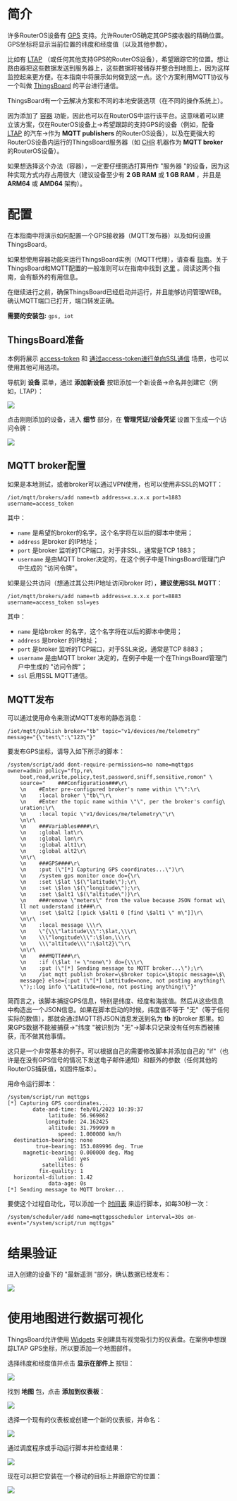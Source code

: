 # 简介

许多RouterOS设备有 [GPS](https://help.mikrotik.com/docs/display/ROS/GPS) 支持。允许RouterOS确定其GPS接收器的精确位置。GPS坐标将显示当前位置的纬度和经度值（以及其他参数）。

比如有 [LTAP](https://mikrotik.com/product/ltap) （或任何其他支持GPS的RouterOS设备），希望跟踪它的位置。想让路由器把这些数据发送到服务器上，这些数据将被储存并整合到地图上，因为这样监控起来更方便。在本指南中将展示如何做到这一点。这个方案利用MQTT协议与一个叫做 [ThingsBoard](https://thingsboard.io/) 的平台进行通信。

ThingsBoard有一个云解决方案和不同的本地安装选项（在不同的操作系统上）。

因为添加了 [容器](https://help.mikrotik.com/docs/display/ROS/Container) 功能，因此也可以在RouterOS中运行该平台。这意味着可以建立该方案，仅在RouterOS设备上→希望跟踪的支持GPS的设备（例如，配备 [LTAP](https://mikrotik.com/product/ltap) 的汽车→作为 **MQTT publishers** 的RouterOS设备），以及在更强大的RouterOS设备内运行的ThingsBoard服务器（如 [CHR](https://help.mikrotik.com/docs/pages/viewpage.action?pageId=18350234) 机器作为 **MQTT broker** 的RouterOS设备）。

如果想选择这个办法（容器），一定要仔细挑选打算用作 "服务器 "的设备，因为这种实现方式内存占用很大（建议设备至少有 **2 GB RAM** 或 **1 GB RAM** ，并且是 **ARM64** 或 **AMD64** 架构）。

# 配置

在本指南中将演示如何配置一个GPS接收器（MQTT发布器）以及如何设置ThingsBoard。

如果想使用容器功能来运行ThingsBoard实例（MQTT代理），请查看 [指南](https://help.mikrotik.com/docs/pages/viewpage.action?pageId=166920348)。关于ThingsBoard和MQTT配置的一般准则可以在指南中找到 [这里](https://help.mikrotik.com/docs/display/ROS/MQTT+and+ThingsBoard+configuration) 。阅读这两个指南，会有额外的有用信息。

在继续进行之前，确保ThingsBoard已经启动并运行，并且能够访问管理WEB。确认MQTT端口已打开，端口转发正确。

**需要的安装包:** `gps, iot`

## ThingsBoard准备

本例将展示 [access-token](https://help.mikrotik.com/docs/display/ROS/MQTT+and+ThingsBoard+configuration#MQTTandThingsBoardconfiguration-Accesstokenscenario.1) 和 [通过access-token进行单向SSL通信](https://help.mikrotik.com/docs/display/ROS/MQTT+and+ThingsBoard+configuration#MQTTandThingsBoardconfiguration-One-waySSLcommunicationscenario.1) 场景，也可以使用其他可用选项。

导航到 **设备** 菜单，通过 **添加新设备** 按钮添加一个新设备→命名并创建它（例如，LTAP）：

![](https://help.mikrotik.com/docs/download/attachments/166920428/image-2023-2-1_12-51-0.png?version=1&modificationDate=1675248641759&api=v2)

点击刚刚添加的设备，进入 **细节** 部分，在 **管理凭证/设备凭证** 设置下生成一个访问令牌：

![](https://help.mikrotik.com/docs/download/attachments/166920428/image-2023-2-1_13-5-15.png?version=1&modificationDate=1675249496173&api=v2)

## MQTT broker配置

如果是本地测试，或者broker可以通过VPN使用，也可以使用非SSL的MQTT：

`/iot/mqtt/brokers/add name=tb address=x.x.x.x port=1883 username=access_token`

其中：

- `name` 是希望的broker的名字，这个名字将在以后的脚本中使用；
- `address` 是broker 的IP地址；
- `port` 是broker 监听的TCP端口，对于非SSL，通常是TCP 1883；
- `username` 是由MQTT broker决定的，在这个例子中是ThingsBoard管理门户中生成的 "访问令牌"。

如果是公共访问（想通过其公共IP地址访问broker 时），**建议使用SSL MQTT**：

```shell
/iot/mqtt/brokers/add name=tb address=x.x.x.x port=8883 username=access_token ssl=yes
```

其中：

- `name` 是给broker 的名字，这个名字将在以后的脚本中使用；
- `address` 是broker 的IP地址；
- `port` 是broker 监听的TCP端口，对于SSL来说，通常是TCP 8883；
- `username` 是由MQTT broker 决定的，在例子中是一个在ThingsBoard管理门户中生成的 "访问令牌"；
- `ssl` 启用SSL MQTT通信。

## MQTT发布

可以通过使用命令来测试MQTT发布的静态消息：

`/iot/mqtt/publish broker="tb" topic="v1/devices/me/telemetry" message="{\"test\":\"123\"}"`

要发布GPS坐标，请导入如下所示的脚本：

```shell
/system/script/add dont-require-permissions=no name=mqttgps owner=admin policy="ftp,re\
    boot,read,write,policy,test,password,sniff,sensitive,romon" \
    source="    ###Configuration###\r\
    \n    #Enter pre-configured broker's name within \"\":\r\
    \n    :local broker \"tb\"\r\
    \n    #Enter the topic name within \"\", per the broker's config\
    uration:\r\
    \n    :local topic \"v1/devices/me/telemetry\"\r\
    \n\r\
    \n    ###Variables####\r\
    \n    :global lat\r\
    \n    :global lon\r\
    \n    :global alt1\r\
    \n    :global alt2\r\
    \n\r\
    \n    ###GPS####\r\
    \n    :put (\"[*] Capturing GPS coordinates...\")\r\
    \n    /system gps monitor once do={\r\
    \n    :set \$lat \$(\"latitude\");\r\
    \n    :set \$lon \$(\"longitude\");\r\
    \n    :set \$alt1 \$(\"altitude\")}\r\
    \n    ###remove \"meters\" from the value because JSON format wi\
    ll not understand it###\r\
    \n    :set \$alt2 [:pick \$alt1 0 [find \$alt1 \" m\"]]\r\
    \n\r\
    \n    :local message \\\r\
    \n    \"{\\\"latitude\\\":\$lat,\\\r\
    \n    \\\"longitude\\\":\$lon,\\\r\
    \n    \\\"altitude\\\":\$alt2}\"\r\
    \n\r\
    \n    ###MQTT###\r\
    \n    :if (\$lat != \"none\") do={\\\r\
    \n    :put (\"[*] Sending message to MQTT broker...\");\r\
    \n    /iot mqtt publish broker=\$broker topic=\$topic message=\$\
    message} else={:put (\"[*] Lattitude=none, not posting anything!\
    \");:log info \"Latitude=none, not posting anything!\"}"
```

简而言之，该脚本捕捉GPS信息，特别是纬度、经度和海拔值。然后从这些信息中构造出一个JSON信息。如果在脚本启动的时候，纬度值不等于 "无"（等于任何实际的数值），那就会通过MQTT将JSON消息发送到名为 **tb** 的broker 那里。如果GPS数据不能被捕获→"纬度 "被识别为 "无"→脚本只记录没有任何东西被捕获，而不做其他事情。

这只是一个非常基本的例子。可以根据自己的需要修改脚本并添加自己的 "if"（也许是在没有GPS信号的情况下发送电子邮件通知）和额外的参数（任何其他的RouterOS捕获值，如固件版本）。

用命令运行脚本：

```shell
/system/script/run mqttgps
[*] Capturing GPS coordinates...
        date-and-time: feb/01/2023 10:39:37
             latitude: 56.969862
            longitude: 24.162425
             altitude: 31.799999 m
                speed: 1.000080 km/h
  destination-bearing: none
         true-bearing: 153.089996 deg. True
     magnetic-bearing: 0.000000 deg. Mag
                valid: yes
           satellites: 6
          fix-quality: 1
  horizontal-dilution: 1.42
             data-age: 0s
[*] Sending message to MQTT broker...
```

要使这个过程自动化，可以添加一个 [时间表](https://help.mikrotik.com/docs/display/ROS/Scheduler) 来运行脚本，如每30秒一次：

```shell
/system/scheduler/add name=mqttgpsscheduler interval=30s on-event="/system/script/run mqttgps"
```

# 结果验证

进入创建的设备下的 "最新遥测 "部分，确认数据已经发布：

![](https://help.mikrotik.com/docs/download/attachments/166920428/image-2023-2-1_13-15-24.png?version=1&modificationDate=1675250105501&api=v2)

# 使用地图进行数据可视化

ThingsBoard允许使用 [Widgets](https://thingsboard.io/docs/user-guide/ui/widget-library/) 来创建具有视觉吸引力的仪表盘。在案例中想跟踪LTAP GPS坐标，所以要添加一个地图部件。

选择纬度和经度值并点击 **显示在部件上** 按钮：

![](https://help.mikrotik.com/docs/download/attachments/166920428/image-2023-2-1_13-20-36.png?version=1&modificationDate=1675250417648&api=v2)

找到 **地图** 包，点击 **添加到仪表板**：

![](https://help.mikrotik.com/docs/download/attachments/166920428/image-2023-2-1_13-21-49.png?version=1&modificationDate=1675250490676&api=v2)

选择一个现有的仪表板或创建一个新的仪表板，并命名：

![](https://help.mikrotik.com/docs/download/attachments/166920428/image-2023-2-1_13-23-9.png?version=1&modificationDate=1675250570740&api=v2)

通过调度程序或手动运行脚本并检查结果：

![](https://help.mikrotik.com/docs/download/attachments/166920428/image-2023-2-1_13-27-0.png?version=1&modificationDate=1675250801888&api=v2)

现在可以把它安装在一个移动的目标上并跟踪它的位置：

![](https://help.mikrotik.com/docs/download/attachments/166920428/image-2023-2-2_15-12-5.png?version=1&modificationDate=1675343523993&api=v2)